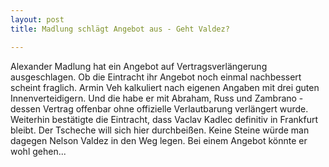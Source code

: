 ```yaml
---
layout: post
title: Madlung schlägt Angebot aus - Geht Valdez?

---
```


Alexander Madlung hat ein Angebot auf Vertragsverlängerung ausgeschlagen. Ob die Eintracht ihr Angebot noch einmal nachbessert scheint fraglich. Armin Veh kalkuliert nach eigenen Angaben mit drei guten Innenverteidigern. Und die habe er mit Abraham, Russ und Zambrano - dessen Vertrag offenbar ohne offizielle Verlautbarung verlängert wurde. Weiterhin bestätigte die Eintracht, dass Vaclav Kadlec definitiv in Frankfurt bleibt. Der Tscheche will sich hier durchbeißen. Keine Steine würde man dagegen Nelson Valdez in den Weg legen. Bei einem Angebot könnte er wohl gehen...


